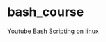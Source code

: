# bash_course

[Youtube Bash Scripting on linux](https://www.youtube.com/watch?v=uQE_4Q-HZZw&list=PLT98CRl2KxKGj-VKtApD8-zCqSaN2mD4w&index=3)

 